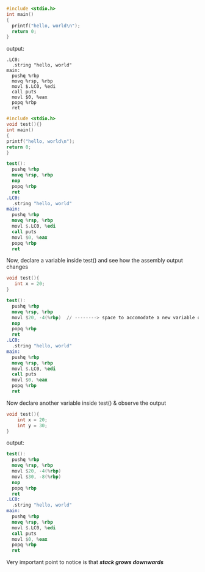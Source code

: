```cpp

#include <stdio.h>
int main()
{
  printf("hello, world\n");
  return 0;
}
```
output:
```objdump
.LC0:
  .string "hello, world"
main:
  pushq %rbp
  movq %rsp, %rbp
  movl $.LC0, %edi
  call puts
  movl $0, %eax
  popq %rbp
  ret
  ```
  
  ```cpp
#include <stdio.h>
void test(){}
int main()
{
  printf("hello, world\n");
  return 0;
}
```
```nasm
test():
  pushq %rbp
  movq %rsp, %rbp
  nop
  popq %rbp
  ret
.LC0:
  .string "hello, world"
main:
  pushq %rbp
  movq %rsp, %rbp
  movl $.LC0, %edi
  call puts
  movl $0, %eax
  popq %rbp
  ret
 ```
 
 Now, declare a variable inside test() and see how the assembly output changes
 ```cpp
 void test(){
    int x = 20;
}
```

```nasm
test():
  pushq %rbp
  movq %rsp, %rbp
  movl $20, -4(%rbp)  // --------> space to accomodate a new variable on stack
  nop
  popq %rbp
  ret
.LC0:
  .string "hello, world"
main:
  pushq %rbp
  movq %rsp, %rbp
  movl $.LC0, %edi
  call puts
  movl $0, %eax
  popq %rbp
  ret
  ```

Now declare another variable inside test() & observe the output

```cpp
void test(){
    int x = 20;
    int y = 30;
}
```

output:
```nasm
test():
  pushq %rbp
  movq %rsp, %rbp
  movl $20, -4(%rbp)
  movl $30, -8(%rbp)
  nop
  popq %rbp
  ret
.LC0:
  .string "hello, world"
main:
  pushq %rbp
  movq %rsp, %rbp
  movl $.LC0, %edi
  call puts
  movl $0, %eax
  popq %rbp
  ret
```

Very important point to notice is that ***stack grows downwards***
